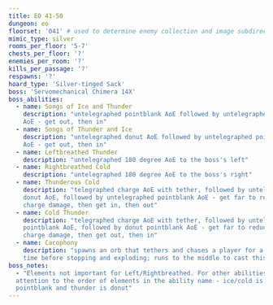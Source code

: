 ```yaml
---
title: EO 41-50
dungeon: eo
floorset: '041' # used to determine enemy collection and image subdirectory
mimic_type: silver
rooms_per_floor: '5-7'
chests_per_floor: '?'
enemies_per_room: '?'
kills_per_passage: '?'
respawns: '?'
hoard_type: 'Silver-tinged Sack'
boss: 'Servomechanical Chimera 14X'
boss_abilities:
  - name: Songs of Ice and Thunder
    description: "untelegraphed pointblank AoE followed by untelegraphed donut
    AoE - get out, then in"
  - name: Songs of Thunder and Ice
    description: "untelegraphed donut AoE followed by untelegraphed pointblank
    AoE - get out, then in"
  - name: Leftbreathed Thunder
    description: "untelegraphed 180 degree AoE to the boss's left"
  - name: Rightbreathed Cold
    description: "untelegraphed 180 degree AoE to the boss's right"
  - name: Thunderous Cold
    description: "telegraphed charge AoE with tether, followed by untelegraphed
    donut AoE, followed by untelegraphed pointblank AoE - get far to reduce
    charge damage, then get in, then out"
  - name: Cold Thunder
    description: "telegraphed charge AoE with tether, followed by untelegraphed
    pointblank AoE, followed by donut pointblank AoE - get far to reduce
    charge damage, then get out, then in"
  - name: Cacophony
    description: "spawns an orb that tethers and chases a player for a short
    time before stopping and exploding; runs to the middle to cast this"
boss_notes:
  - "Elements not important for Left/Rightbreathed. For other abilities, pay
  attention to the order of elements in the ability name - ice/cold is
  pointblank and thunder is donut"
---
```

